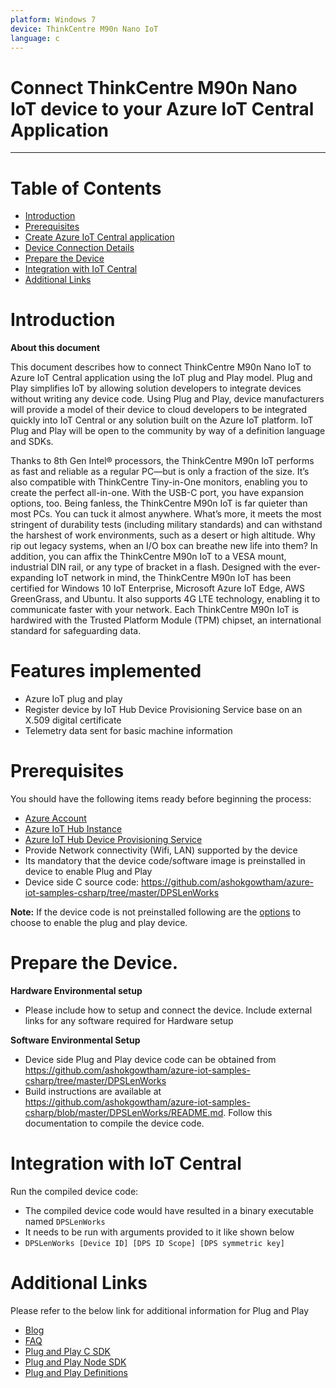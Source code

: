 ```yaml
---
platform: Windows 7
device: ThinkCentre M90n Nano IoT
language: c
---
```


Connect ThinkCentre M90n Nano IoT device to your Azure IoT Central Application
===

---
# Table of Contents

-   [Introduction](#Introduction)
-   [Prerequisites](#Prerequisites)
-   [Create Azure IoT Central application](#Create_AICA)
-   [Device Connection Details](#DeviceConnectionDetails)
-   [Prepare the Device](#preparethedevice)
-   [Integration with IoT Central](#IntegrationwithIoTCentral)
-   [Additional Links](#AdditionalLinks)

<a name="Introduction"></a>

# Introduction 

**About this document**

This document describes how to connect ThinkCentre M90n Nano IoT to Azure IoT Central application using the IoT plug and Play model. Plug and Play simplifies IoT by allowing solution developers to integrate devices without writing any device code. Using Plug and Play, device manufacturers will provide a model of their device to cloud developers to be integrated quickly into IoT Central or any solution built on the Azure IoT platform. IoT Plug and Play will be open to the community by way of a definition language and SDKs.

Thanks to 8th Gen Intel® processors, the ThinkCentre M90n IoT performs as fast and reliable as a regular PC—but is only a fraction of the size. It’s also compatible with ThinkCentre Tiny-in-One monitors, enabling you to create the perfect all-in-one. With the USB-C port, you have expansion options, too. Being fanless, the ThinkCentre M90n IoT is far quieter than most PCs. You can tuck it almost anywhere. What’s more, it meets the most stringent of durability tests (including military standards) and can withstand the harshest of work environments, such as a desert or high altitude. Why rip out legacy systems, when an I/O box can breathe new life into them? In addition, you can affix the ThinkCentre M90n IoT to a VESA mount, industrial DIN rail, or any type of bracket in a flash. Designed with the ever-expanding IoT network in mind, the ThinkCentre M90n IoT has been certified for Windows 10 IoT Enterprise, Microsoft Azure IoT Edge, AWS GreenGrass, and Ubuntu. It also supports 4G LTE technology, enabling it to communicate faster with your network. Each ThinkCentre M90n IoT is hardwired with the Trusted Platform Module (TPM) chipset, an international standard for safeguarding data.

# Features implemented
-   Azure IoT plug and play
-   Register device by IoT Hub Device Provisioning Service base on an X.509 digital certificate
-   Telemetry data sent for basic machine information


<a name="Prerequisites"></a>
# Prerequisites

You should have the following items ready before beginning the process: 

-   [Azure Account](https://portal.azure.com)
-   [Azure IoT Hub Instance](https://docs.microsoft.com/en-us/azure/iot-hub/about-iot-hub)
-   [Azure IoT Hub Device Provisioning Service](https://docs.microsoft.com/en-us/azure/iot-dps/about-iot-dps)
-   Provide Network connectivity (Wifi, LAN) supported by the device
-   Its mandatory that the device code/software image is preinstalled in device to enable Plug and Play
-   Device side C source code: https://github.com/ashokgowtham/azure-iot-samples-csharp/tree/master/DPSLenWorks

**Note:** If the device code is not preinstalled following are the [options](#preparethedevice) to choose to enable the plug and play device.

<a name="preparethedevice"></a>
# Prepare the Device.

**Hardware Environmental setup**

-   Please include how to setup and connect the device. Include external links for any software required for Hardware setup

**Software Environmental Setup**

-   Device side Plug and Play device code can be obtained from https://github.com/ashokgowtham/azure-iot-samples-csharp/tree/master/DPSLenWorks
-   Build instructions are available at https://github.com/ashokgowtham/azure-iot-samples-csharp/blob/master/DPSLenWorks/README.md. Follow this documentation to compile the device code.

<a name="IntegrationwithIoTCentral"></a>
# Integration with IoT Central

Run the compiled device code:
-   The compiled device code would have resulted in a binary executable named `DPSLenWorks`
-   It needs to be run with arguments provided to it like shown below
-   `DPSLenWorks [Device ID] [DPS ID Scope] [DPS symmetric key]`

<a name="AdditionalLinks"></a>
# Additional Links

Please refer to the below link for additional information for Plug and Play 

-    [Blog](https://azure.microsoft.com/en-us/blog/iot-plug-and-play-is-now-available-in-preview/)
-    [FAQ](TBD) 
-    [Plug and Play C SDK](https://github.com/Azure/azure-iot-sdk-c/tree/public-preview) 
-    [Plug and Play Node SDK](https://github.com/Azure/azure-iot-sdk-node/tree/digitaltwins-preview)
-    [Plug and Play Definitions](https://github.com/Azure/IoTPlugandPlay)

